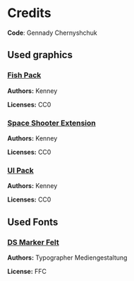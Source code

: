 # Credits

**Code**: Gennady Chernyshchuk

## Used graphics

### [Fish Pack](https://www.kenney.nl/assets/fish-pack)

**Authors:** Kenney

**Licenses:** CC0

### [Space Shooter Extension](https://www.kenney.nl/assets/space-shooter-extension)

**Authors:** Kenney

**Licenses:** CC0

### [UI Pack](https://www.kenney.nl/assets/ui-pack)

**Authors:** Kenney

**Licenses:** CC0

## Used Fonts

### [DS Marker Felt](https://www.1001fonts.com/ds-marker-felt-font.html)

**Authors:** Typographer Mediengestaltung

**License:** FFC
